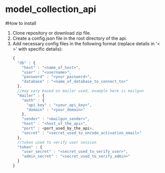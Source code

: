 # model_collection_api

#How to install

1. Clone repository or download zip file.
2. Create a config.json file in the root directory of the api.
3. Add necessary config files in the following format (replace details in '< >' with specific details):
      ```javascript
      {
        "db" : {
          "host" : "<name_of_host>",
          "user" : "<username>",
          "password" : "<your_password>",
          "database" : "<name_of_database_to_connect_to>"
        },
        //may vary based on mailer used, example here is mailgun
        "mailer" : {
          "auth" : {
            "api_key" : "<your_api_key>",
            "domain" : "<your_domain>"
          },
          "sender" : "<mailgun_sender>",
          "host" : "<host_of_the_api>",
          "port" : <port_used_by_the_api>,
          "secret" : "<secret_used_to_encode_activation_email>"
        },
        //token used to verify user session
        "token" : {
          "user_secret" : "<secret_used_to_verify_user>",
          "admin_secret" : "<secret_used_to_verify_admin>"
        }
      }
      
      ```
